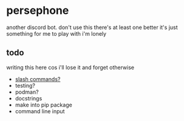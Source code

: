 # persephone

another discord bot. don't use this there's at least one better it's just something for me to play with i'm lonely

## todo
writing this here cos i'll lose it and forget otherwise
- [slash commands?](https://gist.github.com/Rapptz/c4324f17a80c94776832430007ad40e6#slash-commands-and-context-menu-commands)
- testing?
- podman?
- docstrings
- make into pip package
- command line input
